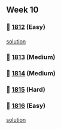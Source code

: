 ## Week 10
### 👀 [1812](https://leetcode.com/problemset/all/?search=1812&page=1) (Easy)
####
[solution](https://github.com/YChaeeun/Algorithm/blob/master/2022-week10/LeetCode_1812.kt)
####
### 👀 [1813](https://leetcode.com/problemset/all/?search=1813&page=1) (Medium)
####

####
### 👀 [1814](https://leetcode.com/problemset/all/?search=1814&page=1) (Medium)
####

####
### 👀 [1815](https://leetcode.com/problemset/all/?search=1815&page=1) (Hard)
####

####
### 👀 [1816](https://leetcode.com/problemset/all/?search=1816&page=1) (Easy)
####
[solution](https://github.com/YChaeeun/Algorithm/blob/master/EASY/LeetCode_1816_2.kt)
####
